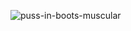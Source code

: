 
  ![puss-in-boots-muscular](https://github.com/UriKurae/UriKurae/assets/61029433/c9bef904-ec00-4e3a-9ecc-d4c500c65ecb)
